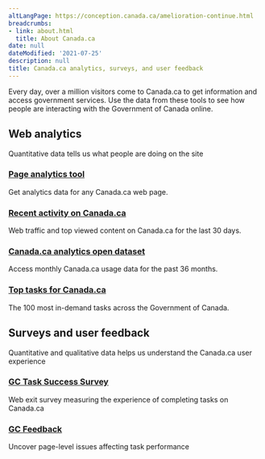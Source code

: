 ```yaml
---
altLangPage: https://conception.canada.ca/amelioration-continue.html
breadcrumbs:
- link: about.html
  title: About Canada.ca
date: null
dateModified: '2021-07-25'
description: null
title: Canada.ca analytics, surveys, and user feedback
---
```





<p>
 Every day, over a million visitors come to Canada.ca to get information and access government services. Use the data from these tools to see how people are interacting with the Government of Canada online.
 <section>
  <h2>
   Web analytics
  </h2>
  <p>
   Quantitative data tells us what people are doing on the site
  </p>
  <div class="row">
   <section class="wb-eqht gc-drmt">
    <div class="col-md-4">
     <section>
      <h3 class="h5">
       <a href="https://performance.alpha.canada.ca/">
        Page analytics tool
       </a>
      </h3>
      <p>
       Get analytics data for any Canada.ca web page.
      </p>
     </section>
    </div>
    <div class="col-md-4">
     <section>
      <h3 class="h5">
       <a href="https://www.canada.ca/en/analytics/recent-activity.html">
        Recent activity on Canada.ca
       </a>
      </h3>
      <p>
       Web traffic and top viewed content on Canada.ca for the last 30 days.
      </p>
     </section>
    </div>
    <div class="col-md-4">
     <section>
      <h3 class="h5">
       <a href="https://open.canada.ca/data/en/dataset/477da0bc-a3f8-4054-b7be-3a27a575f413">
        Canada.ca analytics open dataset
       </a>
      </h3>
      <p>
       Access monthly Canada.ca usage data for the past 36 months.
      </p>
     </section>
    </div>
    <div class="col-md-4">
     <section>
      <h3 class="h5">
       <a href="https://www.canada.ca/en/government/about/top-tasks-for-canada-ca.html">
        Top tasks for Canada.ca
       </a>
      </h3>
      <p>
       The 100 most in-demand tasks across the Government of Canada.
      </p>
     </section>
    </div>
   </section>
  </div>
  <h2>
   Surveys and user feedback
  </h2>
  <p>
   Quantitative and qualitative data helps us understand the Canada.ca user experience
  </p>
  <div class="row">
   <section class="wb-eqht gc-drmt">
    <div class="col-md-4">
     <section>
      <h3 class="h5">
       <a href="survey.html">
        GC Task Success Survey
       </a>
      </h3>
      <p>
       Web exit survey measuring the experience of completing tasks on Canada.ca
      </p>
     </section>
    </div>
    <div class="col-md-4">
     <section>
      <h3 class="h5">
       <a href="feedback/index.html">
        GC Feedback
       </a>
      </h3>
      <p>
       Uncover page-level issues affecting task performance
      </p>
     </section>
    </div>
   </section>
  </div>
 </section>
</p>